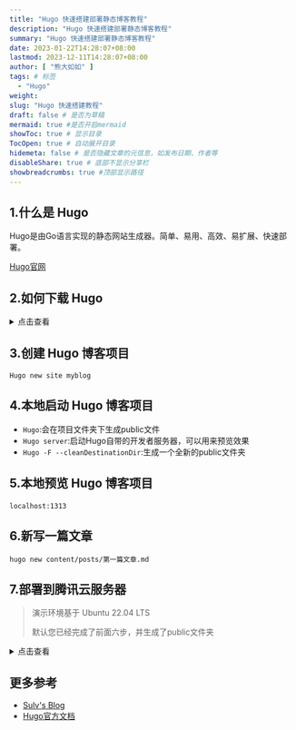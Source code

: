 ```yaml
---
title: "Hugo 快速搭建部署静态博客教程"
description: "Hugo 快速搭建部署静态博客教程"
summary: "Hugo 快速搭建部署静态博客教程"
date: 2023-01-22T14:28:07+08:00
lastmod: 2023-12-11T14:28:07+08:00
author: [ "熊大如如" ]
tags: # 标签
  - "Hugo"
weight:
slug: "Hugo 快速搭建教程"
draft: false # 是否为草稿
mermaid: true #是否开启mermaid
showToc: true # 显示目录
TocOpen: true # 自动展开目录
hidemeta: false # 是否隐藏文章的元信息，如发布日期、作者等
disableShare: true # 底部不显示分享栏
showbreadcrumbs: true #顶部显示路径
---
```



## 1.什么是 Hugo
Hugo是由Go语言实现的静态网站生成器。简单、易用、高效、易扩展、快速部署。

[Hugo官网](https://gohugo.io/)


## 2.如何下载 Hugo

<details>

<summary>点击查看</summary>

- Windows
```
winget install Hugo.Hugo.Extended
```
- MacOS
```
brew install Hugo
```
- Ubuntu/Debian
```
sudo apt install Hugo
```

</details>


## 3.创建 Hugo 博客项目
```
Hugo new site myblog
```

## 4.本地启动 Hugo 博客项目
- `Hugo`:会在项目文件夹下生成public文件
- `Hugo server`:启动Hugo自带的开发者服务器，可以用来预览效果
- `Hugo -F --cleanDestinationDir`:生成一个全新的public文件夹

## 5.本地预览 Hugo 博客项目
```angular2html
localhost:1313
```

## 6.新写一篇文章
```angular2html
hugo new content/posts/第一篇文章.md
```

## 7.部署到腾讯云服务器
> 演示环境基于 Ubuntu 22.04 LTS
> 
>默认您已经完成了前面六步，并生成了public文件夹

<details>

<summary>点击查看</summary>

### 1.安装 nginx 服务器
```angular2html
sudo apt install nginx
```
### 2.进入 nginx 配置文件所在的文件夹下
```editorconfig
cd /etc/nginx/
```
### 3.修改 nginx.conf 配置文件如下
```editorconfig
# 要配置的第一个地方，这里的用户要改成root，不然可能会没有权限
user root;

worker_processes auto;
error_log /var/log/nginx/error.log;
pid /run/nginx.pid;

include /usr/share/nginx/modules/*.conf;

events {
    worker_connections 1024;
}

http {
    log_format  main  '$remote_addr - $remote_user [$time_local] "$request" '
                      '$status $body_bytes_sent "$http_referer" '
                      '"$http_user_agent" "$http_x_forwarded_for"';

    access_log  /var/log/nginx/access.log  main;

    sendfile            on;
    tcp_nopush          on;
    tcp_nodelay         on;
    keepalive_timeout   65;
    types_hash_max_size 2048;

    include             /etc/nginx/mime.types;
    default_type        application/octet-stream;

    include /etc/nginx/conf.d/*.conf;
    
    # 配置http
    server {
        # 要配置的第二个地方，80访问端口
        listen       80 default_server; 
        listen       [::]:80 default_server;
        
        # 要配置的第三个地方，域名
        server_name www.xxrbear.cn;
        rewrite ^(.*) https://$server_name$1 permanent; #自动从http跳转到https
        # IP 访问跳转至域名，将域名替换成自己的
        if ($host !~ (xxrbear.cn)$){
                rewrite ^ https://xxrbear.cn$request_uri?;
                }
        # IP 访问跳转至域名，将 IP 和域名替换成自己的
        if ($host ~ 122.51.41.171){
                rewrite ^ https://xxrbear.cn$request_uri?;
                }


        # 要配置的第四个地方，这里指向public文件夹
        root /home/ubuntu/myblog/public;

        include /etc/nginx/default.d/*.conf;
        
        # 要配置的第五个地方
        location / {
            root /home/ubuntu/myblog/public;
            index  index.html index.htm;
        }
        
        # 要配置的第六个地方
        error_page 404 /404.html;
        location = /40x.html {
            root   /home/ubuntu/myblog/public;
        }

        error_page 500 502 503 504 /50x.html;
            location = /50x.html {
        }
    }
    
    # 配置https的步骤，此处可以忽略
    server {
         listen 443 ssl;
         # 要配置的第七个地方
         server_name www.xxrbear.cn;
         root /home/ubuntu/myblog/public;
         
         # 要配置的第八个地方
         ssl_certificate /home/ubuntu/myblog/xxrbear.cn_nginx/xxrbear.cn_nginx/xxrbear.cn_bundle.crt;
         ssl_certificate_key /home/ubuntu/myblog/xxrbear.cn_nginx/xxrbear.cn_nginx/xxrbear.cn.key;
         
         # 要配置的第九个地方，可以按照我的写法
         ssl_session_timeout 10m;
         ssl_protocols TLSv1 TLSv1.1 TLSv1.2;
         ssl_ciphers ECDHE-RSA-AES128-GCM-SHA256:HIGH:!aNULL:!MD5:!RC4:!DHE;
         ssl_prefer_server_ciphers on;
         
         # 要配置的第十个地方
         error_page 404 /404.html;
         location = /404.html {
              root /home/ubuntu/myblog/public;
         }

         include /etc/nginx/default.d/*.conf;
     }

}
```
### 4.测试 nginx.conf 配置文件是否正确
```shell
sudo nginx -t

# 显示类似如下输出则配置文件正确
nginx: the configuration file /etc/nginx/nginx.conf syntax is ok
nginx: configuration file /etc/nginx/nginx.conf test is successful 
```
### 5.预览效果
![我的个人博客](https://raw.githubusercontent.com/xxrBear/image/master/Hugo202401131124538.png)
</details>



## 更多参考
- [Sulv's Blog](https://www.sulvblog.cn/)
- [Hugo官方文档](https://goHugo.io/documentation/)
